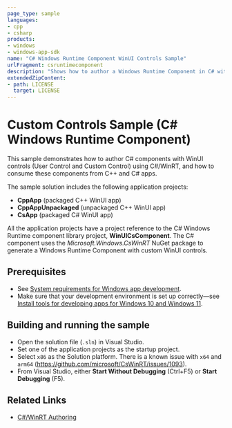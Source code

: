 ```yaml
---
page_type: sample
languages:
- cpp
- csharp
products:
- windows
- windows-app-sdk
name: "C# Windows Runtime Component WinUI Controls Sample"
urlFragment: csruntimecomponent
description: "Shows how to author a Windows Runtime Component in C# with WinUI controls and how to consume it from C++ and C#."
extendedZipContent:
- path: LICENSE
  target: LICENSE
---
```

# Custom Controls Sample (C# Windows Runtime Component)

This sample demonstrates how to author C# components with WinUI controls (User Control and Custom Control) using C#/WinRT, and how to consume these components from C++ and C# apps.

The sample solution includes the following application projects: 

- **CppApp** (packaged C++ WinUI app)
- **CppAppUnpackaged** (unpackaged C++ WinUI app)
- **CsApp** (packaged C# WinUI app)

All the application projects have a project reference to the C# Windows Runtime component library project, **WinUICsComponent**. The C# component uses the *Microsoft.Windows.CsWinRT* NuGet package to generate a Windows Runtime Component with custom WinUI controls.

## Prerequisites

* See [System requirements for Windows app development](https://docs.microsoft.com/windows/apps/windows-app-sdk/system-requirements).
* Make sure that your development environment is set up correctly&mdash;see [Install tools for developing apps for Windows 10 and Windows 11](https://docs.microsoft.com/windows/apps/windows-app-sdk/set-up-your-development-environment).

## Building and running the sample

* Open the solution file (`.sln`) in Visual Studio.
* Set one of the application projects as the startup project.
* Select `x86` as the Solution platform. There is a known issue with `x64` and `arm64` (https://github.com/microsoft/CsWinRT/issues/1093).
* From Visual Studio, either **Start Without Debugging** (Ctrl+F5) or **Start Debugging** (F5).

## Related Links

- [C#/WinRT Authoring](https://github.com/microsoft/CsWinRT/blob/master/docs/authoring.md)
